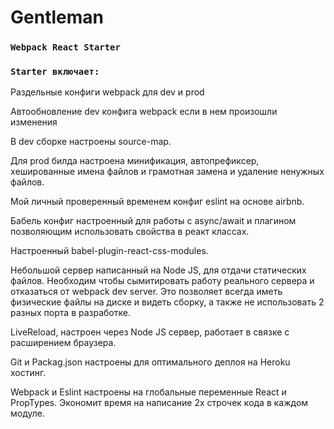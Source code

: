 # Gentleman

### `Webpack React Starter`
### `Starter включает:`

Раздельные конфиги webpack для dev и prod 

Автообновление dev конфига webpack если в нем произошли изменения

В dev сборке настроены source-map.

Для prod билда настроена минификация, автопрефиксер, xешированные имена файлов и грамотная замена и удаление ненужных файлов.

Мой личный проверенный временем конфиг eslint на основе airbnb.

Бабель конфиг настроенный для работы с async/await и плагином позволяющим использовать свойства в реакт классах.

Настроенный babel-plugin-react-css-modules.

Небольшой сервер написанный на Node JS, для отдачи статических файлов. Необходим чтобы сымитировать работу реального сервера и отказаться от webpack dev server. Это позволяет всегда иметь физические файлы на диске и видеть сборку, а также не использовать 2 разных порта в разработке.

LiveReload, настроен через Node JS сервер, работает в связке с расширением браузера.

Git и Packag.json настроены для оптимального деплоя на Heroku хостинг.

Webpack и Eslint настроены на глобальные переменные React и PropTypes. Экономит время на написание 2х строчек кода в каждом модуле.
